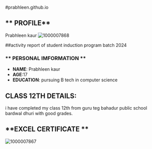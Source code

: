 #prabhleen.github.io 
## ** PROFILE**
Prabhleen kaur ![1000007868](https://github.com/user-attachments/assets/6c259298-8a28-496b-b293-5ff61825a00d)

##activity report of student induction program batch 2024
### ** PERSONAL IMFORMATION **
- **NAME**: Prabhleen kaur 
- **AGE**:17
- **EDUCATION**: pursuing B tech in computer science

## **CLASS 12TH DETAILS**:
i have completed my class 12th from guru teg bahadur public school bardwal dhuri with good grades.
## **EXCEL CERTIFICATE **
![1000007867](https://github.com/user-attachments/assets/71767f30-996e-443b-8e87-ca7f6675a716)


